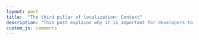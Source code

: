 ```yaml
---
layout: post
title:  "The third pillar of localization: Context"
description: "This post explains why it is important for developers to comment in their strings to provide context for their translators. This the second of the four pillars of localization"
custom_js: comments
---
```



